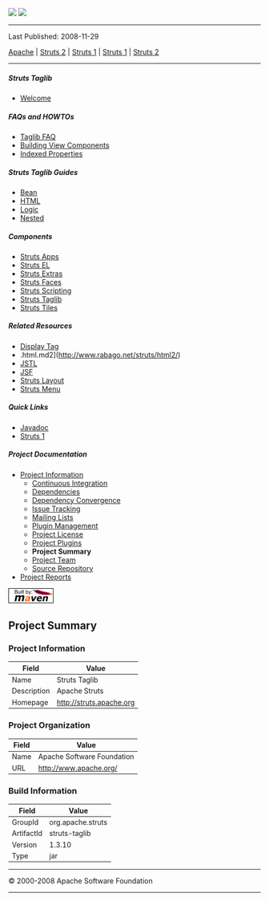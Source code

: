 <span id="bannerLeft">[![](http://www.apache.org/images/asf-logo.gif)](http://www.apache.org/)</span> <span id="bannerRight">[![](images/struts.gif)]()</span>

------------------------------------------------------------------------

Last Published: 2008-11-29

[Apache](http://www.apache.org/) | [Struts 2](2.x/) | [Struts 1](1.x/) | [Struts 1](1.x/) | [Struts 2](2.x/)

------------------------------------------------------------------------

##### Struts Taglib

-   [Welcome](index.html.md)

##### FAQs and HOWTOs

-   [Taglib FAQ](faq.html.md)
-   [Building View Components](building_view.html.md)
-   [Indexed Properties](indexedprops.html.md)

##### Struts Taglib Guides

-   [Bean](dev_bean.html.md)
-   [HTML](dev.html.md.html)
-   [Logic](dev_logic.html.md)
-   [Nested](dev_nested.html.md)

##### Components

-   [Struts Apps](../struts-apps/index.html.md)
-   [Struts EL](../struts-el/index.html.md)
-   [Struts Extras](../struts-extras/index.html.md)
-   [Struts Faces](../struts-faces/index.html.md)
-   [Struts Scripting](../struts-scripting/index.html.md)
-   [Struts Taglib](../struts-taglib/index.html.md)
-   [Struts Tiles](../struts-tiles/index.html.md)

##### Related Resources

-   [Display Tag](http://displaytag.sourceforge.net/)
-   .html.md2](http://www.rabago.net/struts/html2/)
-   [JSTL](http://java.sun.com/products/jsp/jstl/)
-   [JSF](http://java.sun.com/j2ee/javaserverfaces/)
-   [Struts Layout](http://struts.application-servers.com)
-   [Struts Menu](http://struts-menu.sourceforge.net/)

##### Quick Links

-   [Javadoc](apidocs/index.html.md)
-   [Struts 1](../index.html.md)

##### Project Documentation

-   [Project Information](project-info.html.md)
    -   [Continuous Integration](integration.html.md)
    -   [Dependencies](dependencies.html.md)
    -   [Dependency Convergence](dependency-convergence.html.md)
    -   [Issue Tracking](issue-tracking.html.md)
    -   [Mailing Lists](mail-lists.html.md)
    -   [Plugin Management](plugin-management.html.md)
    -   [Project License](license.html.md)
    -   [Project Plugins](plugins.html.md)
    -   **Project Summary**
    -   [Project Team](team-list.html.md)
    -   [Source Repository](source-repository.html.md)
-   [Project Reports](project-reports.html.md)

[![Built by Maven](./images/logos/maven-feather.png)](http://maven.apache.org/ "Built by Maven")

Project Summary
---------------

### Project Information

| Field       | Value                      |
|-------------|----------------------------|
| Name        | Struts Taglib              |
| Description | Apache Struts              |
| Homepage    | <http://struts.apache.org> |

### Project Organization

| Field | Value                      |
|-------|----------------------------|
| Name  | Apache Software Foundation |
| URL   | <http://www.apache.org/>   |

### Build Information

| Field      | Value             |
|------------|-------------------|
| GroupId    | org.apache.struts |
| ArtifactId | struts-taglib     |
| Version    | 1.3.10            |
| Type       | jar               |

------------------------------------------------------------------------

© 2000-2008 Apache Software Foundation

------------------------------------------------------------------------


